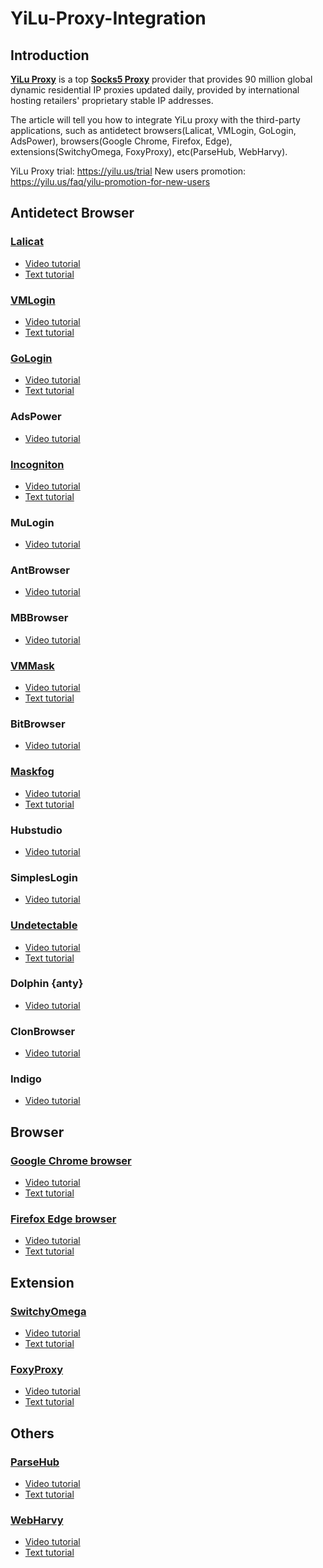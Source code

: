 # YiLu-Proxy-Integration
## Introduction ##

**[YiLu Proxy](https://yilu.us)** is a top **[Socks5 Proxy](https://yilu.us)** provider that provides 90 million global dynamic residential IP proxies updated daily, provided by international hosting retailers' proprietary stable IP addresses.

The article will tell you how to integrate YiLu proxy with the third-party applications, such as antidetect browsers(Lalicat, VMLogin, GoLogin, AdsPower), browsers(Google Chrome, Firefox, Edge), extensions(SwitchyOmega, FoxyProxy), etc(ParseHub, WebHarvy).

YiLu Proxy trial: https://yilu.us/trial
New users promotion: https://yilu.us/faq/yilu-promotion-for-new-users

## Antidetect Browser ##
### [Lalicat](https://yilu.us/integration/yilu-proxy-used-with-lalicat-browser) ###
- [Video tutorial](https://www.youtube.com/watch?v=3A8ZOv9D3T8)
- [Text tutorial](https://yilu.us/integration/yilu-proxy-used-with-lalicat-browser)
### [VMLogin](https://yilu.us/integration/yilu-proxy-integrate-with-vmlogin-browser) ###
- [Video tutorial](https://www.youtube.com/watch?v=D_nJBEa-lPo)
- [Text tutorial](https://yilu.us/integration/yilu-proxy-integrate-with-vmlogin-browser)
### [GoLogin](https://yilu.us/integration/integrate-gologin-with-yilu-proxy) ###
- [Video tutorial](https://www.youtube.com/watch?v=LYnZtAUKZi8)
- [Text tutorial](https://yilu.us/integration/integrate-gologin-with-yilu-proxy)
### AdsPower ###
- [Video tutorial](https://www.youtube.com/watch?v=q8zo6ap2ny8)

### [Incogniton](https://yilu.us/integration/integrate-incogniton-with-yilu-proxy) ###
- [Video tutorial](https://www.youtube.com/watch?v=JQ_jq5vgiSs)
- [Text tutorial](https://yilu.us/integration/integrate-incogniton-with-yilu-proxy)
### MuLogin ###
- [Video tutorial](https://www.youtube.com/watch?v=tXnEZrMqUNk)

### AntBrowser ###
- [Video tutorial](https://www.youtube.com/watch?v=KcxU2CPNAXU)

### MBBrowser ###
- [Video tutorial](https://www.youtube.com/watch?v=D84uJP-WgFQ)

### [VMMask](https://yilu.us/integration/integrate-yilu-proxy-with-vmmask-browser) ###
- [Video tutorial](https://www.youtube.com/watch?v=8zBLaKNKDHM)
- [Text tutorial](https://yilu.us/integration/integrate-yilu-proxy-with-vmmask-browser)
### BitBrowser ###
- [Video tutorial](https://www.youtube.com/watch?v=Fg-_7i5yz1E)

### [Maskfog](https://yilu.us/integration/maskfog-browser-integrate-with-yilu-proxy) ###
- [Video tutorial](https://www.youtube.com/watch?v=Px4zvFZMXh8)
- [Text tutorial](https://yilu.us/integration/maskfog-browser-integrate-with-yilu-proxy)
### Hubstudio ###
- [Video tutorial](https://www.youtube.com/watch?v=VmUxdVMorlQ)

### SimplesLogin ###
- [Video tutorial](https://www.youtube.com/watch?v=dxB_eYXn1ss)

### [Undetectable](https://yilu.us/integration/integrate-yilu-proxy-with-undetectable) ###
- [Video tutorial](https://www.youtube.com/watch?v=DOT5Qu3-6kQ)
- [Text tutorial](https://yilu.us/integration/integrate-yilu-proxy-with-undetectable)
### Dolphin {anty} ###
- [Video tutorial](https://www.youtube.com/watch?v=rRcobgBQpTs)

### ClonBrowser ###
- [Video tutorial](https://www.youtube.com/watch?v=dttPJDKt1gc)

### Indigo ###
- [Video tutorial](https://www.youtube.com/watch?v=z5fkCTu7Ozc)


## Browser ##
### [Google Chrome browser](https://yilu.us/configuration/chrome-proxy-setting-in-yilu-proxy) ###
- [Video tutorial](https://www.youtube.com/watch?v=JSDTNunoo8U)
- [Text tutorial](https://yilu.us/configuration/chrome-proxy-setting-in-yilu-proxy)
### [Firefox Edge browser](https://yilu.us/configuration/chrome-proxy-setting-in-yilu-proxy) ###
- [Video tutorial](https://www.youtube.com/watch?v=Mtybrhy6RSE)
- [Text tutorial](https://yilu.us/configuration/chrome-proxy-setting-in-yilu-proxy)


## Extension ##
### [SwitchyOmega](https://yilu.us/integration/how-to-use-parsehub-integration-with-yilu-proxy) ###
- [Video tutorial](https://www.youtube.com/watch?v=zd9KnY9Kwt8)
- [Text tutorial](https://yilu.us/integration/yilu-proxy-in-switchyomega-chrome-extension)
### [FoxyProxy](https://yilu.us/integration/how-to-use-parsehub-integration-with-yilu-proxy) ###
- [Video tutorial](https://www.youtube.com/watch?v=mGwIb-CPFQw)
- [Text tutorial](https://yilu.us/integration/configure-foxyproxy-extension-yilu-proxy)

## Others ##
### [ParseHub](https://yilu.us/integration/how-to-use-parsehub-integration-with-yilu-proxy) ###
- [Video tutorial](https://www.youtube.com/watch?v=CP-Wpp55kCY)
- [Text tutorial](https://yilu.us/integration/how-to-use-parsehub-integration-with-yilu-proxy)
### [WebHarvy](https://yilu.us/integration/how-to-use-webharvy-with-yilu-proxy) ###
- [Video tutorial](https://www.youtube.com/watch?v=fGlz3sbpfO8)
- [Text tutorial](https://yilu.us/integration/how-to-use-webharvy-with-yilu-proxy)


